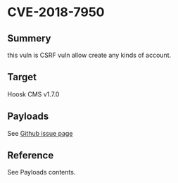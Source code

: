 # CVE-2018-7950

## Summery
this vuln is CSRF vuln allow create any kinds of account.

## Target 
Hoosk CMS v1.7.0

## Payloads
See [Github issue page](https://github.com/havok89/Hoosk/issues/45)

## Reference
See Payloads contents.

